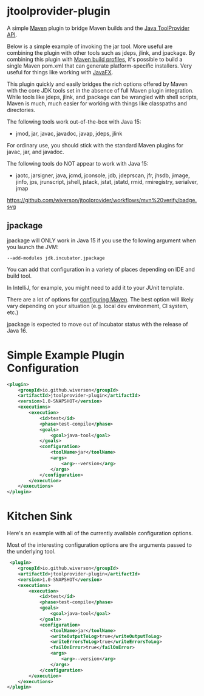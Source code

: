 # jtoolprovider-plugin
 
A simple [Maven](https://maven.apache.org) plugin to bridge Maven builds and the 
[Java ToolProvider API](https://docs.oracle.com/javase/10/docs/api/java/util/spi/ToolProvider.html).

Below is a simple example of invoking the jar tool. 
More useful are combining the plugin with other tools such as jdeps, jlink, and jpackage.
By combining this plugin with
[Maven build profiles](https://maven.apache.org/guides/introduction/introduction-to-profiles.html), 
it's possible to build a single Maven pom.xml that can generate platform-specific installers.
Very useful for things like working with [JavaFX](https://openjfx.io).

This plugin quickly and easily bridges the rich options offered
by Maven with the core JDK tools set in the absence of full Maven plugin integration.
While tools like jdeps, jlink, and jpackage can be wrangled with shell scripts, 
Maven is much, much easier for working with things like classpaths and directories.

The following tools work out-of-the-box with Java 15:

- jmod, jar, javac, javadoc, javap, jdeps, jlink

For ordinary use, you should stick with the standard Maven plugins for javac, jar, 
and javadoc.

The following tools do NOT appear to work with Java 15: 
- jaotc, jarsigner, java, jcmd, jconsole, jdb, jdeprscan, jfr, jhsdb, jimage,
jinfo, jps, jrunscript, jshell, jstack, jstat, jstatd, rmid, rmiregistry, serialver, jmap

https://github.com/wiverson/jtoolprovider/workflows/mvn%20verify/badge.svg

## jpackage

jpackage will ONLY work in Java 15 if you use the following argument when you launch the JVM:

`--add-modules jdk.incubator.jpackage`

You can add that configuration in a variety of places depending on IDE and build tool. 

In IntelliJ, for example, you might need to add it to your JUnit template.

There are a lot of options for [configuring Maven](https://maven.apache.org/configure.html).
The best option will likely vary depending on your situation (e.g. local dev environment, 
CI system, etc.)

jpackage is expected to move out of incubator status with the release of Java 16.

# Simple Example Plugin Configuration

```xml
<plugin>
    <groupId>io.github.wiverson</groupId>
    <artifactId>jtoolprovider-plugin</artifactId>
    <version>1.0-SNAPSHOT</version>
    <executions>
        <execution>
            <id>test</id>
            <phase>test-compile</phase>
            <goals>
                <goal>java-tool</goal>
            </goals>
            <configuration>
                <toolName>jar</toolName>
                <args>
                    <arg>--version</arg>
                </args>
            </configuration>
        </execution>
    </executions>
</plugin>
```

# Kitchen Sink

Here's an example with all of the currently available configuration options.

Most of the interesting configuration options are the arguments passed to
the underlying tool.

```xml
 <plugin>
    <groupId>io.github.wiverson</groupId>
    <artifactId>jtoolprovider-plugin</artifactId>
    <version>1.0-SNAPSHOT</version>
    <executions>
        <execution>
            <id>test</id>
            <phase>test-compile</phase>
            <goals>
                <goal>java-tool</goal>
            </goals>
            <configuration>
                <toolName>jar</toolName>
                <writeOutputToLog>true</writeOutputToLog>
                <writeErrorsToLog>true</writeErrorsToLog>
                <failOnError>true</failOnError>
                <args>
                    <arg>--version</arg>
                </args>
            </configuration>
        </execution>
    </executions>
</plugin>
```